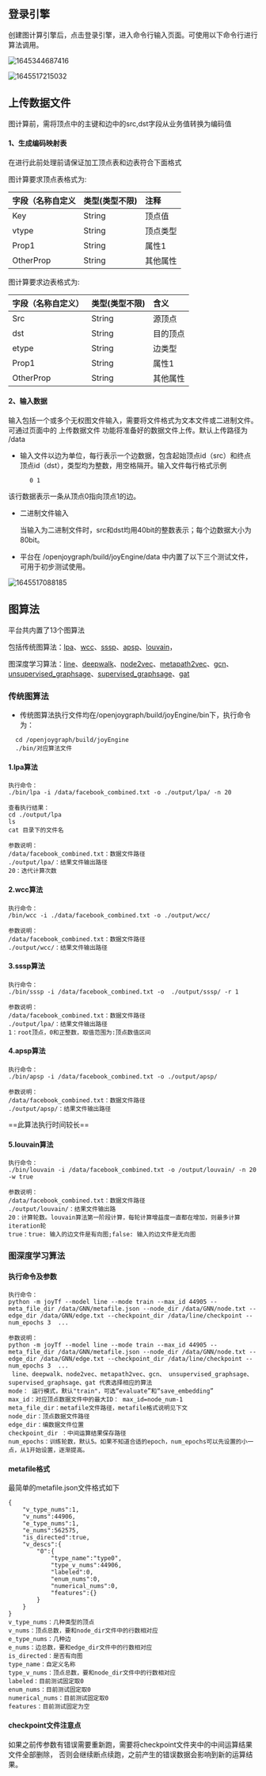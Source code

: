 ## 登录引擎

创建图计算引擎后，点击登录引擎，进入命令行输入页面。可使用以下命令行进行算法调用。

![1645344687416](https://github.com/jdcloudcom/cn/blob/edit/image/Elastic-Compute/Graph-Compute/1645344687416.png)

![1645517215032](https://github.com/jdcloudcom/cn/blob/edit/image/Elastic-Compute/Graph-Compute/1645517215032.png)

## 上传数据文件

图计算前，需将顶点中的主键和边中的src,dst字段从业务值转换为编码值

#### 1、生成编码映射表

在进行此前处理前请保证加工顶点表和边表符合下面格式

图计算要求顶点表格式为:

| 字段（名称自定义 | 类型(类型不限) | 注释     |
| :--------------- | :------------- | :------- |
| Key              | String         | 顶点值   |
| vtype            | String         | 顶点类型 |
| Prop1            | String         | 属性1    |
| OtherProp        | String         | 其他属性 |

图计算要求边表格式为:

| 字段（名称自定义） | 类型(类型不限) | 含义     |
| :----------------- | :------------- | :------- |
| Src                | String         | 源顶点   |
| dst                | String         | 目的顶点 |
| etype              | String         | 边类型   |
| Prop1              | String         | 属性1    |
| OtherProp          | String         | 其他属性 |

#### 2、输入数据

输入包括一个或多个无权图文件输入，需要将文件格式为文本文件或二进制文件。可通过页面中的 上传数据文件 功能将准备好的数据文件上传。默认上传路径为 /data

- 输入文件以边为单位，每行表示一个边数据，包含起始顶点id（src）和终点顶点id（dst），类型均为整数，用空格隔开。输入文件每行格式示例

```
      0 1
```

  该行数据表示一条从顶点0指向顶点1的边。

- 二进制文件输入

  当输入为二进制文件时，src和dst均用40bit的整数表示；每个边数据大小为80bit。

- 平台在 /openjoygraph/build/joyEngine/data 中内置了以下三个测试文件，可用于初步测试使用。

![1645517088185](https://github.com/jdcloudcom/cn/image/Elastic-Compute/Graph-Compute/1645517088185.png)



## 图算法

平台共内置了13个图算法

包括传统图算法：[lpa](#jump)、[wcc](#jumpwcc)、[sssp](#jumpsssp)、[apsp](#jumpapsp)、[louvain](#jumplouvain)，

图深度学习算法：[line](#jumpGNN)、[deepwalk](#jumpGNN)、[node2vec](#jumpGNN)、[metapath2vec](#jumpGNN)、[gcn](#jumpGNN)、 [unsupervised_graphsage](#jumpGNN)、[supervised_graphsage](#jumpGNN)、[gat](#jumpGNN)

### 传统图算法

- 传统图算法执行文件均在/openjoygraph/build/joyEngine/bin下，执行命令为：

```
  cd /openjoygraph/build/joyEngine
  ./bin/对应算法文件 
```

#### 1.<span id="jump">lpa算法</span>

```
执行命令：
./bin/lpa -i /data/facebook_combined.txt -o ./output/lpa/ -n 20

查看执行结果：
cd ./output/lpa
ls
cat 目录下的文件名

参数说明：
/data/facebook_combined.txt：数据文件路径
./output/lpa/：结果文件输出路径
20：迭代计算次数
```

#### 2.<span id="jumpwcc">wcc算法</span>

```
执行命令：
/bin/wcc -i ./data/facebook_combined.txt -o ./output/wcc/

参数说明：
/data/facebook_combined.txt：数据文件路径
./output/wcc/：结果文件输出路径
```

#### 3.<span id="jumpsssp">sssp算法</span>

```
执行命令：
./bin/sssp -i /data/facebook_combined.txt -o  ./output/sssp/ -r 1

参数说明：
/data/facebook_combined.txt：数据文件路径
./output/lpa/：结果文件输出路径
1：root顶点，0和正整数，取值范围为:顶点数值区间
```

#### 4.<span id="jumpapsp">apsp算法</span>

```
执行命令：
./bin/apsp -i /data/facebook_combined.txt -o ./output/apsp/

参数说明：
/data/facebook_combined.txt：数据文件路径
./output/apsp/：结果文件输出路径
```

==此算法执行时间较长==

#### 5.<span id="jumplouvain">louvain算法</span>

```
执行命令：
./bin/louvain -i /data/facebook_combined.txt -o /output/louvain/ -n 20 -w true 

参数说明：
/data/facebook_combined.txt：数据文件路径
./output/louvain/：结果文件输出路
20：计算轮数。louvain算法第一阶段计算，每轮计算增益度一直都在增加，则最多计算iteration轮
true：true: 输入的边文件是有向图;false: 输入的边文件是无向图
```

### <span id="jumpGNN">图深度学习算法</span>

#### 执行命令及参数

```
执行命令：
python -m joyTf --model line --mode train --max_id 44905 --meta_file_dir /data/GNN/metafile.json --node_dir /data/GNN/node.txt --edge_dir /data/GNN/edge.txt --checkpoint_dir /data/line/checkpoint --num_epochs 3  ...

参数说明：
python -m joyTf --model line --mode train --max_id 44905 --meta_file_dir /data/GNN/metafile.json --node_dir /data/GNN/node.txt --edge_dir /data/GNN/edge.txt --checkpoint_dir /data/line/checkpoint --num_epochs 3  ...
 line、deepwalk、node2vec、metapath2vec、gcn、 unsupervised_graphsage、supervised_graphsage、gat 代表选择相应的算法
mode： 运行模式，默认"train"，可选“evaluate”和“save_embedding”
max_id：对应顶点数据文件中的最大ID： max_id=node_num-1
meta_file_dir：metafile文件路径，metafile格式说明见下文
node_dir：顶点数据文件路径
edge_dir：编数据文件位置
checkpoint_dir ：中间运算结果保存路径
num_epochs：训练轮数，默认5。如果不知道合适的epoch，num_epochs可以先设置的小一点，从1开始设置，逐渐提高。
```

#### metafile格式

最简单的metafile.json文件格式如下

```
{
    "v_type_nums":1,
    "v_nums":44906,
    "e_type_nums":1,
    "e_nums":562575,
    "is_directed":true,
    "v_descs":{
        "0":{
            "type_name":"type0",
            "type_v_nums":44906,
            "labeled":0,
            "enum_nums":0,
            "numerical_nums":0,
            "features":{}
        }
    }
}
v_type_nums：几种类型的顶点
v_nums：顶点总数，要和node_dir文件中的行数相对应
e_type_nums：几种边
e_nums：边总数，要和edge_dir文件中的行数相对应
is_directed：是否有向图
type_name：自定义名称
type_v_nums：顶点总数，要和node_dir文件中的行数相对应
labeled：目前测试固定取0
enum_nums：目前测试固定取0
numerical_nums：目前测试固定取0
features：目前测试固定为空
```

#### checkpoint文件注意点

如果之前传参数有错误需要重新跑，需要将checkpoint文件夹中的中间运算结果文件全部删除，
否则会继续断点续跑，之前产生的错误数据会影响到新的运算结果。